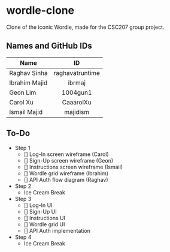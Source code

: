 # wordle-clone
Clone of the iconic Wordle, made for the CSC207 group project.

## Names and GitHub IDs
| Name          |       ID        |
|---------------|:---------------:|
| Raghav Sinha  | raghavatruntime |
| Ibrahim Majid |     ibrmaj      |
| Geon Lim      |    1004gun1     |
| Carol Xu      |    CaaarolXu    |
| Ismail Majid  |    majidism     |

## To-Do
- Step 1
  - [] Log-In screen wireframe (Carol)
  - [] Sign-Up screen wireframe (Geon)
  - [] Instructions screen wireframe (Ismail)
  - [] Wordle grid wireframe (Ibrahim)
  - [] API Auth flow diagram (Raghav)
- Step 2
  - Ice Cream Break
- Step 3
  - [] Log-In UI
  - [] Sign-Up UI
  - [] Instructions UI
  - [] Wordle grid UI
  - [] API Auth implementation
- Step 4
  - Ice Cream Break